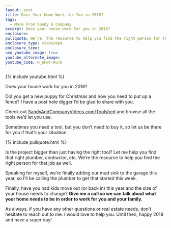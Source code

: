 ```yaml
---
layout: post
title: Does Your Home Work for You in 2018?
tags:
  - More From Sandy & Company
excerpt: Does your house work for you in 2018?
enclosure:
pullquote: We’re  the resource to help you find the right person for the job.
enclosure_type: video/mp4
enclosure_time:
use_youtube_image: true
youtube_alternate_image:
youtube_code: H_eFwT-Hu7U
---
```



{% include youtube.html %}

Does your house work for you in 2018?

Did you get a new puppy for Christmas and now you need to put up a fence? I have a post hole digger I’d be glad to share with you.

Check out [SandyAndCompanyVideos.com/Toolshed](/toolshed.html) and browse all the tools we’d let you use.

Sometimes you need a tool, but you don’t need to buy it, so let us be there for you if that’s your situation.

{% include pullquote.html %}

Is the project bigger than just having the right tool? Let me help you find that right plumber, contractor, etc. We’re the resource to help you find the right person for that job as well.

Speaking for myself, we’re finally adding our mud sink to the garage this year, so I’ll be calling the plumber to get that started this week.

Finally, have you had kids move out (or back in) this year and the size of your house needs to change? **Give me a call so we can talk about what your home needs to be in order to work for you and your family.**

As always, if you have any other questions or real estate needs, don’t hesitate to reach out to me. I would love to help you. Until then, happy 2018 and have a super day!